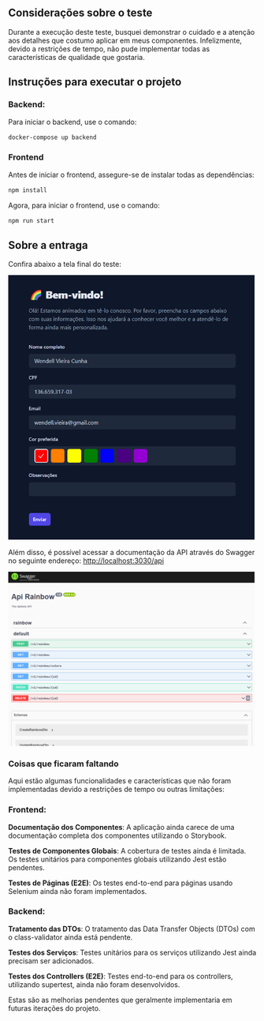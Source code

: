 ## Considerações sobre o teste

Durante a execução deste teste, busquei demonstrar o cuidado e a atenção aos detalhes que costumo aplicar em meus componentes. Infelizmente, devido a restrições de tempo, não pude implementar todas as características de qualidade que gostaria.

## Instruções para executar o projeto

### Backend:

Para iniciar o backend, use o comando:

```sh
docker-compose up backend
```

### Frontend

Antes de iniciar o frontend, assegure-se de instalar todas as dependências:

```sh
npm install
```

Agora, para iniciar o frontend, use o comando:

```sh
npm run start
```

## Sobre a entraga

Confira abaixo a tela final do teste:

<p>
<img src='prints/test.png' alt="Tela Final" style='width: 500px' />
</p>

Além disso, é possível acessar a documentação da API através do Swagger no seguinte endereço: [http://localhost:3030/api](http://localhost:3030/api)

<p>
 <img src='prints/swagger.png' alt="Swagger UI" style='width: 500px'  />
</p>

### Coisas que ficaram faltando

Aqui estão algumas funcionalidades e características que não foram implementadas devido a restrições de tempo ou outras limitações:

### Frontend:

**Documentação dos Componentes**: A aplicação ainda carece de uma documentação completa dos componentes utilizando o Storybook.

**Testes de Componentes Globais**: A cobertura de testes ainda é limitada. Os testes unitários para componentes globais utilizando Jest estão pendentes.

**Testes de Páginas (E2E)**: Os testes end-to-end para páginas usando Selenium ainda não foram implementados.

### Backend:

**Tratamento das DTOs**: O tratamento das Data Transfer Objects (DTOs) com o class-validator ainda está pendente.

**Testes dos Serviços**: Testes unitários para os serviços utilizando Jest ainda precisam ser adicionados.

**Testes dos Controllers (E2E)**: Testes end-to-end para os controllers, utilizando supertest, ainda não foram desenvolvidos.

Estas são as melhorias pendentes que geralmente implementaria em futuras iterações do projeto.
